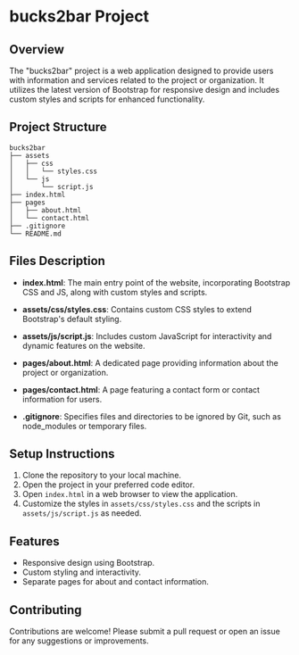 # bucks2bar Project

## Overview
The "bucks2bar" project is a web application designed to provide users with information and services related to the project or organization. It utilizes the latest version of Bootstrap for responsive design and includes custom styles and scripts for enhanced functionality.

## Project Structure
```
bucks2bar
├── assets
│   ├── css
│   │   └── styles.css
│   └── js
│       └── script.js
├── index.html
├── pages
│   ├── about.html
│   └── contact.html
├── .gitignore
└── README.md
```

## Files Description

- **index.html**: The main entry point of the website, incorporating Bootstrap CSS and JS, along with custom styles and scripts.
  
- **assets/css/styles.css**: Contains custom CSS styles to extend Bootstrap's default styling.

- **assets/js/script.js**: Includes custom JavaScript for interactivity and dynamic features on the website.

- **pages/about.html**: A dedicated page providing information about the project or organization.

- **pages/contact.html**: A page featuring a contact form or contact information for users.

- **.gitignore**: Specifies files and directories to be ignored by Git, such as node_modules or temporary files.

## Setup Instructions
1. Clone the repository to your local machine.
2. Open the project in your preferred code editor.
3. Open `index.html` in a web browser to view the application.
4. Customize the styles in `assets/css/styles.css` and the scripts in `assets/js/script.js` as needed.

## Features
- Responsive design using Bootstrap.
- Custom styling and interactivity.
- Separate pages for about and contact information.

## Contributing
Contributions are welcome! Please submit a pull request or open an issue for any suggestions or improvements.